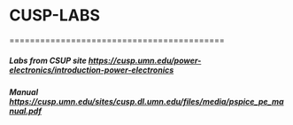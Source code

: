 # CUSP-LABS
==========================================

##### Labs from CSUP site https://cusp.umn.edu/power-electronics/introduction-power-electronics 
##### Manual              https://cusp.umn.edu/sites/cusp.dl.umn.edu/files/media/pspice_pe_manual.pdf


